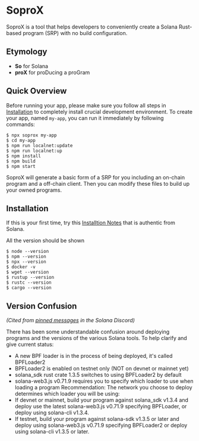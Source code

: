 # SoproX

SoproX is a tool that helps developers to conveniently create a Solana Rust-based program (SRP) with no build configuration.

## Etymology

- **So** for Solana
- **proX** for proDucing a proGram

## Quick Overview

Before running your app, please make sure you follow all steps in [Installation](#installation) to completely install crucial development environment.
To create your app, named `my-app`, you can run it immediately by following commands:

```
$ npx soprox my-app
$ cd my-app
$ npm run localnet:update
$ npm run localnet:up
$ npm install
$ npm build
$ npm start
```

SoproX will generate a basic form of a SRP for you including an on-chain program and a off-chain client. Then you can modify these files to build up your owned programs.

## <a name="installation"></a>Installation

If this is your first time, try this [Installtion Notes](https://github.com/solana-labs/example-helloworld/blob/master/README-installation-notes.md) that is authentic from Solana.

All the version should be shown
```
$ node --version
$ npm --version
$ npx --version
$ docker -v
$ wget --version
$ rustup --version
$ rustc --version
$ cargo --version
```

## Version Confusion

*(Cited from [pinned messages](https://discordapp.com/channels/428295358100013066/517163444747894795/750030218575741028) in the Solana Discord)*

There has been some understandable confusion around deploying programs and the versions of the various Solana tools.  To help clarify and give current status:
- A new BPF loader is in the process of being deployed, it's called BPFLoader2
- BPFLoader2 is enabled on testnet only (NOT on devnet or mainnet yet)
- solana_sdk rust crate 1.3.5 switches to using BPFLoader2 by default
- solana-web3.js v0.71.9 requires you to specify which loader to use when loading a program
Recommendation:  The network you choose to deploy determines which loader you will be using:
- If devnet or mainnet, build your program against solana_sdk v1.3.4 and deploy use the latest solana-web3.js v0.71.9 specifying BPFLoader, or deploy using solana-cli v1.3.4.
- If testnet, build your program against solana-sdk v1.3.5 or later and deploy using solana-web3.js v0.71.9 specifying BPFLoader2 or deploy using solana-cli v1.3.5 or later.